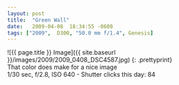 ```yaml
---
layout: post
title:  "Green Wall"
date:   2009-04-08  18:34:55 -0600
tags: ["2009",  D300, "50.0 mm f/1.4", Genesis]
---
```

![{{ page.title }} Image]({{ site.baseurl }}/images/2009/2009_0408_DSC4587.jpg)
{: .prettyprint}  
That color does make for a nice image  
1/30 sec, f/2.8, ISO 640 - Shutter clicks this day: 84